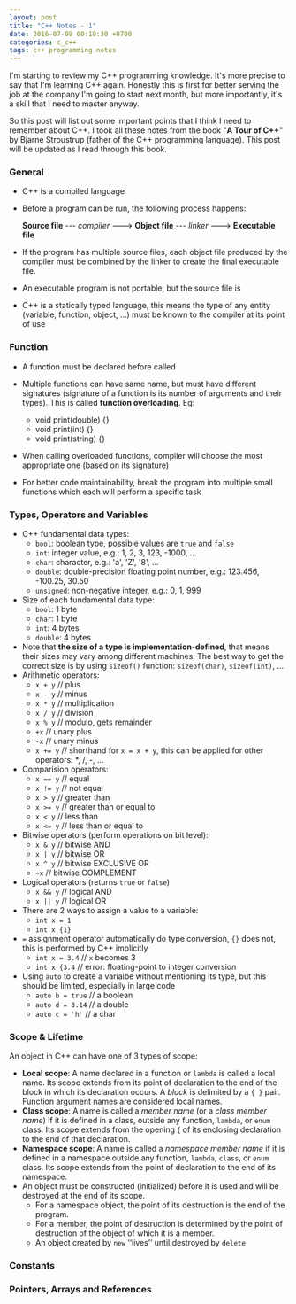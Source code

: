 ```yaml
---
layout: post
title: "C++ Notes - 1"
date: 2016-07-09 00:19:30 +0700
categories: c_c++
tags: c++ programming notes
---
```


I'm starting to review my C++ programming knowledge. It's more precise to say that I'm learning C++ again. Honestly this is first for better serving the job at the company I'm going to start next month, but more importantly, it's a skill that I need to master anyway. 

So this post will list out some important points that I think I need to remember about C++. I took all these notes from the book "**A Tour of C++**" by Bjarne Stroustrup (father of the C++ programming language). This post will be updated as I read through this book. 

### General

- C++ is a compiled language
- Before a program can be run, the following process happens:

    **Source file**  --- *compiler* ---> **Object file**  --- *linker* ---> **Executable file**
    
- If the program has multiple source files, each object file produced by the compiler must be combined by the linker to create the final executable file.
- An executable program is not portable, but the source file is
- C++ is a statically typed language, this means the type of any entity (variable, function, object, ...) must be known to the compiler at its point of use

### Function

- A function must be declared before called
- Multiple functions can have same name, but must have different signatures (signature of a function is its number of arguments and their types). This is called **function overloading**. Eg:
    - void print(double) {}
    - void print(int) {}
    - void print(string) {}
    
- When calling overloaded functions, compiler will choose the most appropriate one (based on its signature)
- For better code maintainability, break the program into multiple small functions which each will perform a specific task

### Types, Operators and Variables

- C++ fundamental data types:
    - `bool`: boolean type, possible values are `true` and `false`
    - `int`: integer value, e.g.: 1, 2, 3, 123, -1000, ...
    - `char`: character, e.g.: 'a', 'Z', '8', ...
    - `double`: double-precision floating point number, e.g.: 123.456, -100.25, 30.50
    - `unsigned`: non-negative integer, e.g.: 0, 1, 999
- Size of each fundamental data type:
    - `bool`: 1 byte
    - `char`: 1 byte
    - `int`: 4 bytes
    - `double`: 4 bytes
- Note that **the size of a type is implementation-defined**, that means their sizes may vary among different machines. The best way to get the correct size is by using `sizeof()` function: `sizeof(char)`, `sizeof(int)`, ...
- Arithmetic operators:
    - `x + y`   // plus 
    - `x - y`   // minus
    - `x * y`   // multiplication
    - `x / y`   // division
    - `x % y`   // modulo, gets remainder
    - `+x`     // unary plus
    - `-x`     // unary minus
    - `x += y`  // shorthand for `x = x + y`, this can be applied for other operators: *, /, -, ...
- Comparision operators:
    - `x == y`  // equal
    - `x != y`  // not equal
    - `x > y`   // greater than
    - `x >= y`  // greater than or equal to
    - `x < y`   // less than
    - `x <= y`  // less than or equal to    
- Bitwise operators (perform operations on bit level):
    - `x & y`     // bitwise AND
    - `x | y`     // bitwise OR
    - `x ^ y`     // bitwise EXCLUSIVE OR
    - `~x`        // bitwise COMPLEMENT 
- Logical operators (returns `true` or `false`)
    - `x && y`    // logical AND
    - `x || y`    // logical OR
- There are 2 ways to assign a value to a variable:
    - `int x = 1`
    - `int x {1}`
- `=` assignment operator automatically do type conversion, `{}` does not, this is performed by C++ implicitly
    - `int x = 3.4` // `x` becomes 3
    - `int x {3.4`  // error: floating-point to integer conversion
- Using `auto` to create a varialbe without mentioning its type, but this should be limited, especially in large code
    - `auto b = true`   // a boolean
    - `auto d = 3.14`   // a double
    - `auto c = 'h'`    // a char
    
### Scope & Lifetime

An object in C++ can have one of 3 types of scope:

- **Local scope**: A name declared in a function or `lambda` is called a local name. Its scope extends from its point of declaration to the end of the block in which its declaration occurs. A *block* is delimited by a `{ }` pair. Function argument names are considered local names.
- **Class scope**: A name is called a *member name* (or a *class member name*) if it is defined in a
class, outside any function, `lambda`, or `enum` class. Its scope extends from the opening { of its enclosing declaration to the end of that declaration.
- **Namespace scope**: A name is called a *namespace member name* if it is defined in a namespace outside any function, `lambda`, `class`, or `enum` class. Its scope extends from the point of declaration to the end of its namespace. 
- An object must be constructed (initialized) before it is used and will be destroyed at the end of its scope. 
    - For a namespace object, the point of its destruction is the end of the program.
    - For a member, the point of destruction is determined by the point of destruction of the object of which it is a member. 
    - An object created by `new` ‘‘lives’’ until destroyed by `delete`
    
### Constants

### Pointers, Arrays and References

